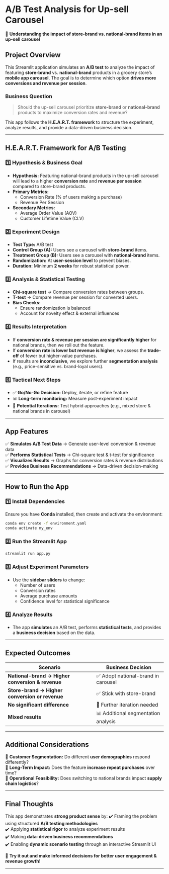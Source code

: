 # **A/B Test Analysis for Up-sell Carousel**
🚀 **Understanding the impact of store-brand vs. national-brand items in an up-sell carousel**

## **Project Overview**
This Streamlit application simulates an **A/B test** to analyze the impact of featuring **store-brand** vs. **national-brand** products in a grocery store’s **mobile app carousel**. The goal is to determine which option **drives more conversions and revenue per session**.

### **Business Question**
> Should the up-sell carousel prioritize **store-brand** or **national-brand** products to maximize conversion rates and revenue?

This app follows the **H.E.A.R.T. framework** to structure the experiment, analyze results, and provide a data-driven business decision.

---

## **H.E.A.R.T. Framework for A/B Testing**
### **1️⃣ Hypothesis & Business Goal**
- **Hypothesis:** Featuring national-brand products in the up-sell carousel will lead to a higher **conversion rate** and **revenue per session** compared to store-brand products.
- **Primary Metrics:**  
  - Conversion Rate (% of users making a purchase)
  - Revenue Per Session  
- **Secondary Metrics:**  
  - Average Order Value (AOV)  
  - Customer Lifetime Value (CLV)  

### **2️⃣ Experiment Design**
- **Test Type:** A/B test  
- **Control Group (A):** Users see a carousel with **store-brand** items.  
- **Treatment Group (B):** Users see a carousel with **national-brand** items.  
- **Randomization:** At **user-session level** to prevent biases.  
- **Duration:** Minimum **2 weeks** for robust statistical power.  

### **3️⃣ Analysis & Statistical Testing**
- **Chi-square test** → Compare conversion rates between groups.  
- **T-test** → Compare revenue per session for converted users.  
- **Bias Checks:**  
  - Ensure randomization is balanced  
  - Account for novelty effect & external influences  

### **4️⃣ Results Interpretation**
- If **conversion rate & revenue per session are significantly higher** for national brands, then we roll out the feature.  
- If **conversion rate is lower but revenue is higher**, we assess the **trade-off** of fewer but higher-value purchases.  
- If results are **inconclusive**, we explore further **segmentation analysis** (e.g., price-sensitive vs. brand-loyal users).  

### **5️⃣ Tactical Next Steps**
- ✅ **Go/No-Go Decision:** Deploy, iterate, or refine feature  
- 📊 **Long-term monitoring:** Measure post-experiment impact  
- 🔁 **Potential Iterations:** Test hybrid approaches (e.g., mixed store & national brands in carousel)  

---

## **App Features**
✅ **Simulates A/B Test Data** → Generate user-level conversion & revenue data  
✅ **Performs Statistical Tests** → Chi-square test & t-test for significance  
✅ **Visualizes Results** → Graphs for conversion rates & revenue distributions  
✅ **Provides Business Recommendations** → Data-driven decision-making  

---

## **How to Run the App**
### **1️⃣ Install Dependencies**
Ensure you have **Conda** installed, then create and activate the environment:

```bash
conda env create -f environment.yaml
conda activate my_env
```

### **2️⃣ Run the Streamlit App**
```bash
streamlit run app.py
```

### **3️⃣ Adjust Experiment Parameters**
- Use the **sidebar sliders** to change:
  - Number of users
  - Conversion rates
  - Average purchase amounts
  - Confidence level for statistical significance

### **4️⃣ Analyze Results**
- The app **simulates** an A/B test, performs **statistical tests**, and provides a **business decision** based on the data.

---

## **Expected Outcomes**
| Scenario                                         | Business Decision                  |
| ------------------------------------------------ | ---------------------------------- |
| **National-brand → Higher conversion & revenue** | ✅ Adopt national-brand in carousel |
| **Store-brand → Higher conversion or revenue**   | ✅ Stick with store-brand           |
| **No significant difference**                    | 🔄 Further iteration needed         |
| **Mixed results**                                | 📊 Additional segmentation analysis |

---

## **Additional Considerations**
📌 **Customer Segmentation:** Do different **user demographics** respond differently?  
📌 **Long-Term Impact:** Does the feature **increase repeat purchases** over time?  
📌 **Operational Feasibility:** Does switching to national brands impact **supply chain logistics**?  

---

## **Final Thoughts**
This app demonstrates **strong product sense** by:
✔️ Framing the problem using structured **A/B testing methodologies**  
✔️ Applying **statistical rigor** to analyze experiment results  
✔️ Making **data-driven business recommendations**  
✔️ Enabling **dynamic scenario testing** through an interactive Streamlit UI  

🚀 **Try it out and make informed decisions for better user engagement & revenue growth!**  

---
